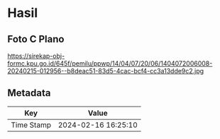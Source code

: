 # Hasil

## Foto C Plano

https://sirekap-obj-formc.kpu.go.id/645f/pemilu/ppwp/14/04/07/20/06/1404072006008-20240215-012956--b8deac51-83d5-4cac-bcf4-cc3a13dde9c2.jpg


## Metadata

| Key        | Value               |
| ---------- | ------------------- |
| Time Stamp | 2024-02-16 16:25:10 |



